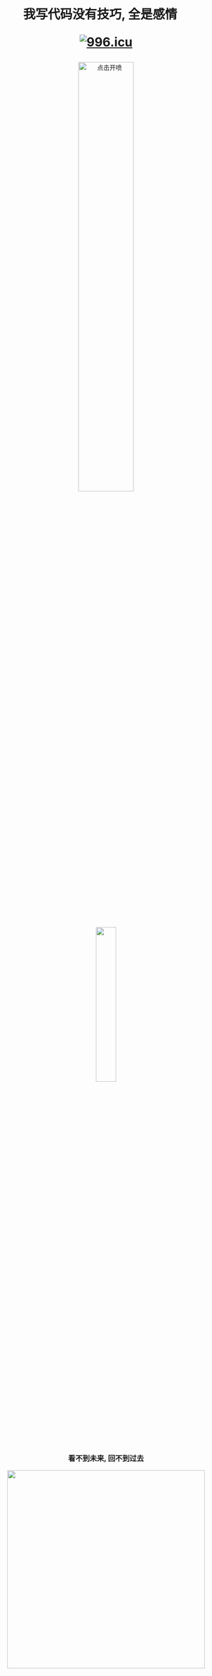 <h1 align="center">
我写代码没有技巧, 全是感情 &nbsp;&nbsp;&nbsp;
<p align="center">
  <a href="https://996.icu"><img src="https://img.shields.io/badge/link-996.icu-red.svg" alt="996.icu" /></a>
</p>
</h1>

<p align="center">
<img src="https://i.imgur.com/6fH0QkL.jpg" alt="点击开喷" width="50%"/>
</p>

<p align="center">
<img src="https://user-images.githubusercontent.com/21078112/163754171-0e917f6d-22e9-4add-8705-b664d12949a6.gif" width="30%" />
</p>
<h3 align="center">
看不到未来, 回不到过去
</h3>

<p align="center">
<img src="https://github-readme-stats.vercel.app/api?username=ZHLhenry&count_private=true" width="450"/>
</p>
